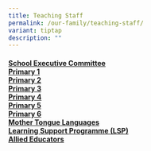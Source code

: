 ```yaml
---
title: Teaching Staff
permalink: /our-family/teaching-staff/
variant: tiptap
description: ""
---
```

<h4><a href="/list-of-teaching-staff/school-executive-committee/" rel="noopener nofollow" target="_blank">School Executive Committee</a> <br><a href="/list-of-teaching-staff/primary-1/" rel="noopener noreferrer nofollow" target="_blank">Primary 1</a> <br><a href="/list-of-teaching-staff/primary-2/" rel="noopener noreferrer nofollow" target="_blank">Primary 2</a> <br><a href="/list-of-teaching-staff/primary-3/" rel="noopener noreferrer nofollow" target="_blank">Primary 3</a> <br><a href="/list-of-teaching-staff/primary-4/" rel="noopener noreferrer nofollow" target="_blank">Primary 4</a> <br><a href="/list-of-teaching-staff/primary-5/" rel="noopener noreferrer nofollow" target="_blank">Primary 5</a> <br><a href="/list-of-teaching-staff/primary-6/" rel="noopener noreferrer nofollow" target="_blank">Primary 6</a> <br><a href="/list-of-teaching-staff/mother-tongue-language-teachers/" rel="noopener noreferrer nofollow" target="_blank">Mother Tongue Languages</a> <br><a href="/list-of-teaching-staff/learning-support-programme-lsp/" rel="noopener noreferrer nofollow" target="_blank">Learning Support Programme (LSP)</a> <br><a href="/list-of-teaching-staff/allied-educators/" rel="noopener noreferrer nofollow" target="_blank">Allied Educators</a></h4>
<p></p>